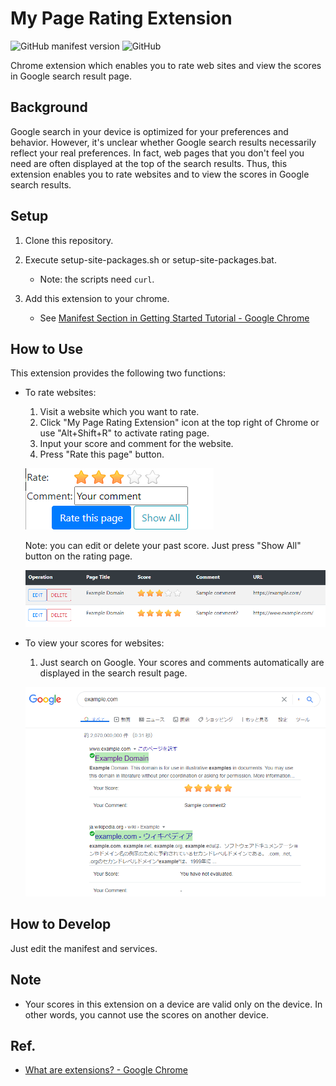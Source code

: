 # My Page Rating Extension

![GitHub manifest version](https://img.shields.io/github/manifest-json/v/hmasdev/my_page_rating_extension)
![GitHub](https://img.shields.io/github/license/hmasdev/my_page_rating_extension)


Chrome extension which enables you to rate web sites and view the scores in Google search result page.

## Background

Google search in your device is optimized for your preferences and behavior. 
However, it's unclear whether Google search results necessarily reflect your real preferences. 
In fact, web pages that you don't feel you need are often displayed at the top of the search results. 
Thus, this extension enables you to rate websites and to view the scores in Google search results.

## Setup

1. Clone this repository.

2. Execute setup-site-packages.sh or setup-site-packages.bat.
    - Note: the scripts need `curl`.

3. Add this extension to your chrome.
    - See [Manifest Section in Getting Started Tutorial - Google Chrome](https://developer.chrome.com/extensions/getstarted#manifest)

## How to Use

This extension provides the following two functions:

- To rate websites:

    1. Visit a website which you want to rate.
    2. Click "My Page Rating Extension" icon at the top right of Chrome or use "Alt+Shift+R" to activate rating page. 
    3. Input your score and comment for the website.
    4. Press "Rate this page" button.

    ![Fig.1 Rating Page](images/rating-sample.png)

    Note: you can edit or delete your past score. Just press "Show All" button on the rating page.

    ![Fig.2 Editing or Deleting Page](images/edit-delete-sample.png)

- To view your scores for websites:
    
    1. Just search on Google. Your scores and comments automatically are displayed in the search result page.

    ![Fig.3 Display Example](images/display-sample.png)

## How to Develop

Just edit the manifest and services.

## Note

- Your scores in this extension on a device are valid only on the device. In other words, you cannot use the scores on another device.

## Ref.

- [What are extensions? - Google Chrome](https://developer.chrome.com/extensions)
